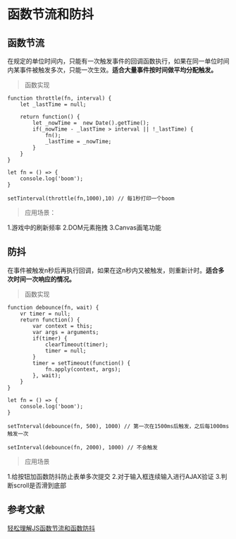 # 函数节流和防抖

## 函数节流

在规定的单位时间内，只能有一次触发事件的回调函数执行，如果在同一单位时间内某事件被触发多次，只能一次生效。**适合大量事件按时间做平均分配触发。**

> 函数实现

```
function throttle(fn, interval) {
    let _lastTime = null;

    return function() {
        let _nowTime =  new Date().getTime();
        if(_nowTime - _lastTime > interval || !_lastTime) {
            fn();
            _lastTime = _nowTime;
        }
    }
}

let fn = () => {
    console.log('boom');
}

setTinterval(throttle(fn,1000),10) // 每1秒打印一个boom
``` 

> 应用场景：

1.游戏中的刷新频率
2.DOM元素拖拽
3.Canvas画笔功能

## 防抖

在事件被触发n秒后再执行回调，如果在这n秒内又被触发，则重新计时。**适合多次时间一次响应的情况。**

> 函数实现

```
function debounce(fn, wait) {
    vr timer = null;
    return function() {
        var context = this;
        var args = arguments;
        if(timer) {
            clearTimeout(timer);
            timer = null;
        }
        timer = setTimeout(function() {
            fn.apply(context, args);
        }, wait);
    }
}

let fn = () => {
    console.log('boom');
}

setTnterval(debounce(fn, 500), 1000) // 第一次在1500ms后触发，之后每1000ms触发一次

setInterval(debounce(fn, 2000), 1000) // 不会触发
```

> 应用场景

1.给按钮加函数防抖防止表单多次提交
2.对于输入框连续输入进行AJAX验证
3.判断scroll是否滑到底部

## 参考文献

[轻松理解JS函数节流和函数防抖](https://juejin.im/post/5a35ed25f265da431d3cc1b1)